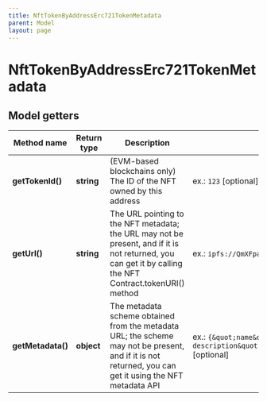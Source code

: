```yaml
---
title: NftTokenByAddressErc721TokenMetadata
parent: Model
layout: page
---
```


# NftTokenByAddressErc721TokenMetadata

## Model getters

Method name | Return type | Description | Notes
------------ | ------------- | ------------- | -------------
**getTokenId()** | **string** | (EVM-based blockchains only) The ID of the NFT owned by this address | ex.: `123` [optional]
**getUrl()** | **string** | The URL pointing to the NFT metadata; the URL may not be present, and if it is not returned, you can get it by calling the NFT Contract.tokenURI() method | ex.: `ipfs://QmXFpaS3S7CkLZvihLFA9JbawKdqhjg8dJeDkPntmkD2Pc` [optional]
**getMetadata()** | **object** | The metadata scheme obtained from the metadata URL; the scheme may not be present, and if it is not returned, you can get it using the NFT metadata API | ex.: `{&quot;name&quot;:&quot;Example NFT name&quot;,&quot;description&quot;:&quot;Example NFT description&quot;,&quot;image&quot;:&quot;ipfs://QmP4R7ACZ7JRQ6sLdmnPHqjWEXxzdnPvhAV2f6RnQ8uxJ6&quot;}` [optional]

